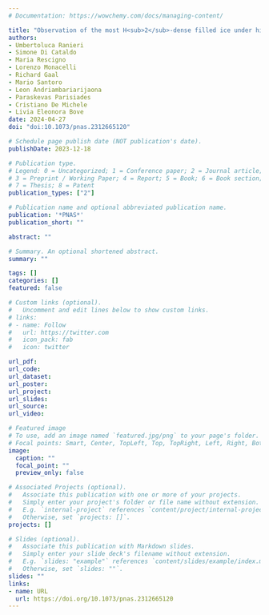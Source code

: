 ```yaml
---
# Documentation: https://wowchemy.com/docs/managing-content/

title: "Observation of the most H<sub>2</sub>-dense filled ice under high pressure"
authors:
- Umbertoluca Ranieri
- Simone Di Cataldo
- Maria Rescigno
- Lorenzo Monacelli
- Richard Gaal
- Mario Santoro
- Leon Andriambariarijaona
- Paraskevas Parisiades
- Cristiano De Michele
- Livia Eleonora Bove
date: 2024-04-27
doi: "doi:10.1073/pnas.2312665120"

# Schedule page publish date (NOT publication's date).
publishDate: 2023-12-18

# Publication type.
# Legend: 0 = Uncategorized; 1 = Conference paper; 2 = Journal article;
# 3 = Preprint / Working Paper; 4 = Report; 5 = Book; 6 = Book section;
# 7 = Thesis; 8 = Patent
publication_types: ["2"]

# Publication name and optional abbreviated publication name.
publication: '*PNAS*'
publication_short: ""

abstract: ""

# Summary. An optional shortened abstract.
summary: ""

tags: []
categories: []
featured: false

# Custom links (optional).
#   Uncomment and edit lines below to show custom links.
# links:
# - name: Follow
#   url: https://twitter.com
#   icon_pack: fab
#   icon: twitter

url_pdf:
url_code:
url_dataset:
url_poster:
url_project:
url_slides:
url_source:
url_video:

# Featured image
# To use, add an image named `featured.jpg/png` to your page's folder. 
# Focal points: Smart, Center, TopLeft, Top, TopRight, Left, Right, BottomLeft, Bottom, BottomRight.
image:
  caption: ""
  focal_point: ""
  preview_only: false

# Associated Projects (optional).
#   Associate this publication with one or more of your projects.
#   Simply enter your project's folder or file name without extension.
#   E.g. `internal-project` references `content/project/internal-project/index.md`.
#   Otherwise, set `projects: []`.
projects: []

# Slides (optional).
#   Associate this publication with Markdown slides.
#   Simply enter your slide deck's filename without extension.
#   E.g. `slides: "example"` references `content/slides/example/index.md`.
#   Otherwise, set `slides: ""`.
slides: ""
links:
- name: URL
  url: https://doi.org/10.1073/pnas.2312665120
---
```

